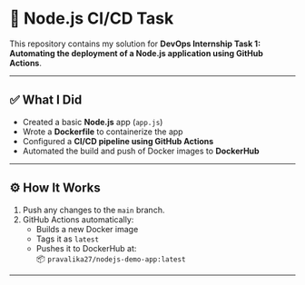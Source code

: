 # 🚀 Node.js CI/CD Task

This repository contains my solution for **DevOps Internship Task 1: Automating the deployment of a Node.js application using GitHub Actions**.

---

## ✅ What I Did

- Created a basic **Node.js** app (`app.js`)
- Wrote a **Dockerfile** to containerize the app
- Configured a **CI/CD pipeline using GitHub Actions**
- Automated the build and push of Docker images to **DockerHub**

---

## ⚙️ How It Works

1. Push any changes to the `main` branch.
2. GitHub Actions automatically:
   - Builds a new Docker image
   - Tags it as `latest`
   - Pushes it to DockerHub at:  
     📦 `pravalika27/nodejs-demo-app:latest`

---


